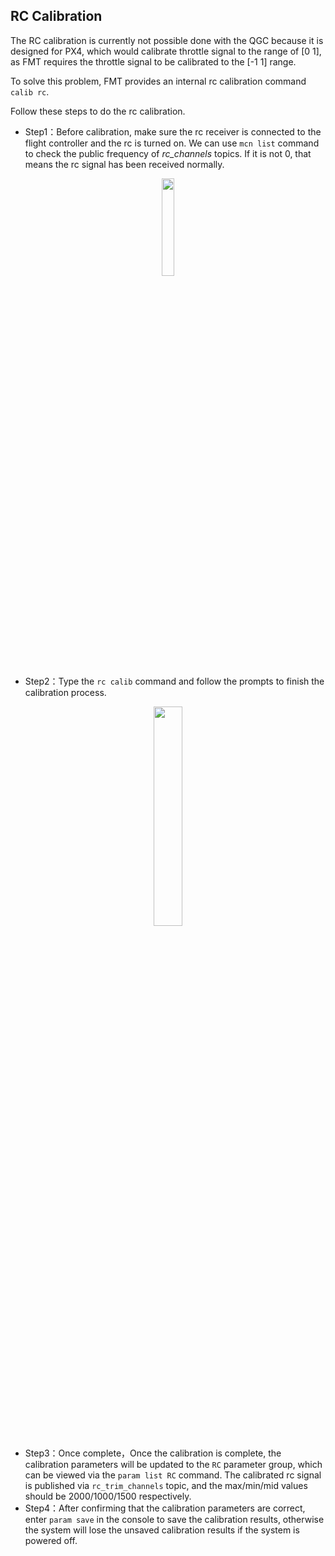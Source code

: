 
## RC Calibration

The RC calibration is currently not possible done with the QGC because it is designed for PX4, which would calibrate throttle signal to the range of [0 1], as FMT requires the throttle signal to be calibrated to the [-1 1] range.

To solve this problem, FMT provides an internal rc calibration command `calib rc`.

Follow these steps to do the rc calibration.

- Step1：Before calibration, make sure the rc receiver is connected to the flight controller and the rc is turned on. We can use `mcn list` command to check the public frequency of *rc_channels* topics. If it is not 0, that means the rc signal has been received normally.

<p align="center">
  <img src="./figures/rc_calib1.png" width="20%">
</p>


- Step2：Type the `rc calib` command and follow the prompts to finish the calibration process.

<p align="center">
  <img src="./figures/rc_calib2.jpg" width="30%">
</p>


- Step3：Once complete，Once the calibration is complete, the calibration parameters will be updated to the `RC` parameter group, which can be viewed via the `param list RC` command. The calibrated rc signal is published via `rc_trim_channels` topic, and the max/min/mid values should be 2000/1000/1500 respectively.
- Step4：After confirming that the calibration parameters are correct, enter `param save` in the console to save the calibration results, otherwise the system will lose the unsaved calibration results if the system is powered off.
